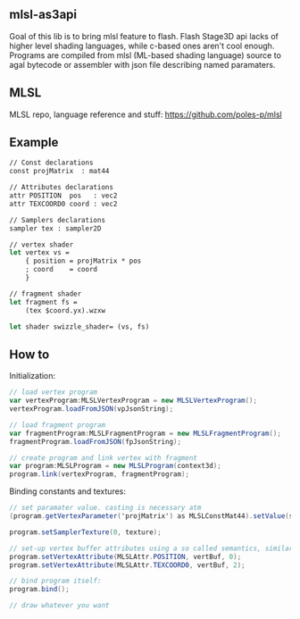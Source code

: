 mlsl-as3api
---------------
Goal of this lib is to bring mlsl feature to flash.
Flash Stage3D api lacks of higher level shading languages, while c-based ones aren't cool enough.
Programs are compiled from mlsl (ML-based shading language) source to agal bytecode or assembler with json file describing named paramaters.

MLSL
---------------
MLSL repo, language reference and stuff: https://github.com/poles-p/mlsl

Example
---------------

```ocaml
// Const declarations
const projMatrix  : mat44

// Attributes declarations
attr POSITION  pos   : vec2
attr TEXCOORD0 coord : vec2

// Samplers declarations
sampler tex : sampler2D

// vertex shader
let vertex vs =
	{ position = projMatrix * pos
	; coord    = coord
	}

// fragment shader
let fragment fs =
	(tex $coord.yx).wzxw

let shader swizzle_shader= (vs, fs)
```

How to
---------------

Initialization:

```actionscript
// load vertex program
var vertexProgram:MLSLVertexProgram = new MLSLVertexProgram();
vertexProgram.loadFromJSON(vpJsonString);

// load fragment program
var fragmentProgram:MLSLFragmentProgram = new MLSLFragmentProgram();
fragmentProgram.loadFromJSON(fpJsonString);

// create program and link vertex with fragment
var program:MLSLProgram = new MLSLProgram(context3d);
program.link(vertexProgram, fragmentProgram);
```

Binding constants and textures:
```actionscript
// set paramater value. casting is necessary atm
(program.getVertexParameter('projMatrix') as MLSLConstMat44).setValue(screenMatrix);

program.setSamplerTexture(0, texture);

// set-up vertex buffer attributes using a so called semantics, similar to HLSL/Cg.
program.setVertexAttribute(MLSLAttr.POSITION, vertBuf, 0);
program.setVertexAttribute(MLSLAttr.TEXCOORD0, vertBuf, 2);

// bind program itself:
program.bind();

// draw whatever you want
```